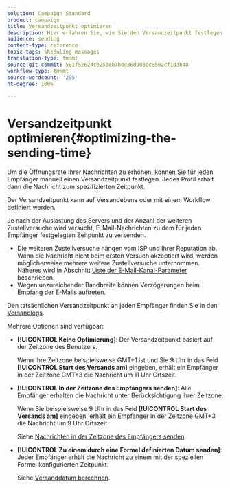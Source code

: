 ```yaml
---
solution: Campaign Standard
product: campaign
title: Versandzeitpunkt optimieren
description: Hier erfahren Sie, wie Sie den Versandzeitpunkt festlegen und die Öffnungsrate Ihrer Nachrichten verbessern.
audience: sending
content-type: reference
topic-tags: sheduling-messages
translation-type: tm+mt
source-git-commit: 501f52624ce253eb7b0d36d908ac8502cf1d3b48
workflow-type: tm+mt
source-wordcount: '295'
ht-degree: 100%

---
```



# Versandzeitpunkt optimieren{#optimizing-the-sending-time}

Um die Öffnungsrate Ihrer Nachrichten zu erhöhen, können Sie für jeden Empfänger manuell einen Versandzeitpunkt festlegen. Jedes Profil erhält dann die Nachricht zum spezifizierten Zeitpunkt.

Der Versandzeitpunkt kann auf Versandebene oder mit einem Workflow definiert werden.

Je nach der Auslastung des Servers und der Anzahl der weiteren Zustellversuche wird versucht, E-Mail-Nachrichten zu dem für jeden Empfänger festgelegten Zeitpunkt zu versenden.

* Die weiteren Zustellversuche hängen vom ISP und Ihrer Reputation ab. Wenn die Nachricht nicht beim ersten Versuch akzeptiert wird, werden möglicherweise mehrere weitere Zustellversuche unternommen. Näheres wird in Abschnitt [Liste der E-Mail-Kanal-Parameter](../../administration/using/configuring-email-channel.md) beschrieben.
* Wegen unzureichender Bandbreite können Verzögerungen beim Empfang der E-Mails auftreten.

Den tatsächlichen Versandzeitpunkt an jeden Empfänger finden Sie in den [Versandlogs](../../sending/using/monitoring-a-delivery.md#sending-logs).

Mehrere Optionen sind verfügbar:

* **[!UICONTROL Keine Optimierung]**: Der Versandzeitpunkt basiert auf der Zeitzone des Benutzers.

   Wenn Ihre Zeitzone beispielsweise GMT+1 ist und Sie 9 Uhr in das Feld **[!UICONTROL Start des Versands am]** eingeben, erhält ein Empfänger in der Zeitzone GMT+3 die Nachricht um 11 Uhr Ortszeit.

* **[!UICONTROL In der Zeitzone des Empfängers senden]**: Alle Empfänger erhalten die Nachricht unter Berücksichtigung ihrer Zeitzone.

   Wenn Sie beispielsweise 9 Uhr in das Feld **[!UICONTROL Start des Versands am]** eingeben, erhält ein Empfänger in der Zeitzone GMT+3 die Nachricht um 9 Uhr Ortszeit.

   Siehe [Nachrichten in der Zeitzone des Empfängers senden](../../sending/using/sending-messages-at-the-recipient-s-time-zone.md).

* **[!UICONTROL Zu einem durch eine Formel definierten Datum senden]**: Jeder Empfänger erhält die Nachricht zu einem mit der speziellen Formel konfigurierten Zeitpunkt.

   Siehe [Versanddatum berechnen](../../sending/using/computing-the-sending-date.md).

